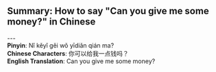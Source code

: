 ## Summary: How to say "Can you give me some money?" in Chinese<br>
---<br>
**Pinyin**: Nǐ kěyǐ gěi wǒ yīdiǎn qián ma?<br>
**Chinese Characters**: 你可以给我一点钱吗？<br>
**English Translation**: Can you give me some money?